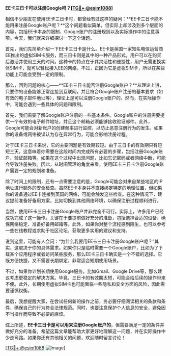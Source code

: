 **EE卡三日卡可以注册Google吗？[[TG💪+ @esim1088](https://t.me/s/esim1088)]**

相信不少朋友在使用EE卡三日卡时，都曾经有过这样的疑问：**EE卡三日卡能不能用来注册Google账户呢？**这个问题看似简单，但实际上却涉及到多个层面的内容，包括EE卡本身的限制、Google账户的注册规则以及实际操作中的注意事项。今天，我们就来详细探讨一下这个话题。

首先，我们先简单介绍一下EE卡三日卡是什么。EE卡是英国一家知名电信运营商EE推出的虚拟SIM卡服务，而三日卡则是其中的一种产品形式，用户可以在购买后激活并使用三天的时间。这种卡的特点在于其灵活性和便捷性，用户无需更换实体SIM卡，就可以轻松接入EE的网络。不过，正因为它是虚拟SIM卡，所以在某些功能上可能会受到一定的限制。

那么，回到问题的核心——**EE卡三日卡能否注册Google账户？**从理论上讲，只要你的设备能够正常连接到互联网，并且符合Google账户注册的基本要求（如有效的电子邮件地址等），理论上是可以注册Google账户的。然而，在实际操作中，可能会遇到一些具体的问题和限制。

首先，我们需要了解Google账户注册的一些基本条件。Google账户的注册需要提供一个有效的电子邮件地址，并且这个邮箱必须能够接收验证邮件。此外，Google可能会对新账户的创建频率进行监控，以防止恶意注册行为的发生。如果你的设备或网络被误认为存在异常行为，可能会影响注册过程。

对于EE卡三日卡来说，它的主要问题是有效期较短。由于三日卡的有效期只有短短三天，这意味着你需要在这段时间内完成所有必要的步骤，包括注册Google账户、验证邮箱等。如果在这个过程中出现问题，比如忘记密码或者网络中断，可能会导致注册失败。因此，从时间管理的角度来看，使用EE卡三日卡注册Google账户需要一定的规划和准备。

除了时间上的限制，还有一点需要注意的是，Google可能会对来自某些地区的IP地址进行额外的安全检查。虽然EE卡本身并不直接绑定特定的地理位置，但如果你的设备通过EE卡连接到英国的网络，可能会触发这些检查。在这种情况下，建议提前准备好备用方案，比如切换到其他网络环境，以确保注册过程顺利进行。

当然，使用EE卡三日卡注册Google账户并非完全不可行。实际上，许多用户已经成功完成了这一操作。关键在于要提前做好充分的准备，包括选择合适的设备、确保网络稳定、准备好备用邮箱等。此外，如果你对整个流程感到陌生，也可以参考一些在线教程或求助于社区论坛，获取更多实用的建议和支持。

说到这里，可能有人会问：“为什么我要用EE卡三日卡注册Google账户呢？”其实，这取决于你的具体需求。如果你只是临时需要一个Google账户，比如为了下载某个应用程序或者访问某些服务，那么EE卡三日卡确实是一个不错的选择。它既方便快捷，又不需要长期绑定，非常适合短期使用场景。

不过，如果你计划长期使用Google服务，比如Gmail、Google Drive等，那么建议考虑更稳定的解决方案。毕竟，三日卡的有效期太短，可能会给后续的操作带来不便。此外，长期使用虚拟SIM卡也可能面临一些隐私和安全方面的风险，因此需要谨慎权衡。

最后，我想提醒大家，在尝试任何新的操作之前，务必要仔细阅读相关的条款和条件，确保自己的行为符合法律规范。同时，也要注意保护个人信息的安全，避免因不当操作而导致不必要的麻烦。

综上所述，**EE卡三日卡是可以用来注册Google账户的**，但需要满足一定的条件并做好充分的准备。希望这篇文章能帮助大家更好地理解这一问题，并在实际操作中少走弯路。如果你还有其他相关的问题，欢迎随时留言讨论！

[[TG💪+ @esim1088](https://t.me/s/esim1088) ![Image](https://i.postimg.cc/4NQfJmqS/Snipaste-2025-05-13-00-14-12.png)]